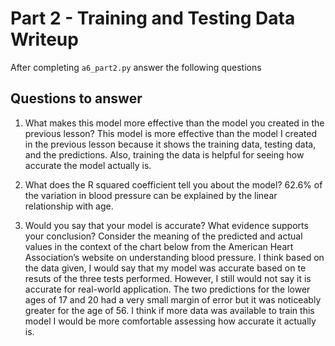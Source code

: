 # Part 2 - Training and Testing Data Writeup

After completing `a6_part2.py` answer the following questions

## Questions to answer

1. What makes this model more effective than the model you created in the previous lesson?
This model is more effective than the model I created in the previous lesson because it shows the training data, testing data, and the predictions. Also, training the data is helpful for seeing how accurate the model actually is. 

2. What does the R squared coefficient tell you about the model?
62.6% of the variation in blood pressure can be explained by the linear relationship with age. 


3. Would you say that your model is accurate? What evidence supports your conclusion? Consider the meaning of the predicted and actual values in the context of the chart below from the American Heart Association’s website on understanding blood pressure.
I think based on the data given, I would say that my model was accurate based on te resuts of the three tests performed. However, I still would not say it is accurate for real-world application. The two predictions for the lower ages of 17 and 20 had a very small margin of error but it was noticeably greater for the age of 56. I think if more data was available to train this model I would be more comfortable assessing how accurate it actually is. 